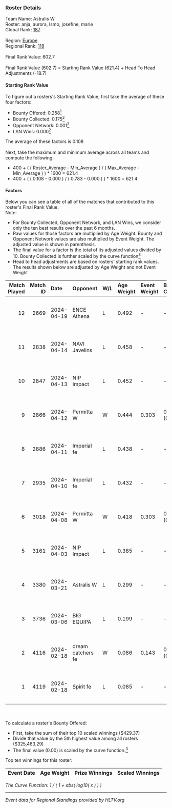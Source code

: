 ### Roster Details<br />
Team Name: Astralis W<br />
Roster: anja, aurora, Ismo, josefine, marie<br />
Global Rank: [187](../standings_global.md)<br />
<br />
Region: [Europe]( ../standings_europe.md)<br />
Regional Rank: [118]( ../standings_europe.md)<br />
<br />
Final Rank Value:  602.7<br />
<br />
Final Rank Value (602.7) = Starting Rank Value (621.4) + Head To Head Adjustments (-18.7)<br />

#### Starting Rank Value<br />
To figure out a rosters's Starting Rank Value, first take the average of these four factors:<br />
- Bounty Offered: 0.258[<sup>1</sup>](#table2)
- Bounty Collected: 0.175[<sup>2</sup>](#table1)
- Opponent Network: 0.001[<sup>2</sup>](#table1)
- LAN Wins: 0.000[<sup>2</sup>](#table1)

The average of these factors is 0.108<br />
<br />
Next, take the maximum and minimum average across all teams and compute the following:<br />
- 400 + ( ( Roster_Average - Min_Average ) / ( Max_Average - Min_Average ) ) * 1600 = 621.4
- 400 + ( ( 0.108 - 0.000 ) / ( 0.783 - 0.000 ) ) * 1600 = 621.4


#### Factors<br />
Below you can see a table of all of the matches that contributed to this roster's Final Rank Value.<br />
Note:<br />

- For Bounty Collected, Opponent Network, and LAN Wins, we consider only the ten best results over the past 6 months.
- Raw values for those factors are multiplied by Age Weight. Bounty and Opponent Network values are also multiplied by Event Weight. The adjusted value is shown in parenthesis.
- The final value for a factor is the total of its adjusted values divided by 10. Bounty Collected is further scaled by the curve function[<sup>3</sup>](#curveFunction)
- Head to head adjustments are based on rosters' starting rank values. The results shown below are adjusted by Age Weight and not Event Weight
<span id="table1"></span><br />


| Match Played | Match ID | Date       | Opponent          | W/L | Age Weight | Event Weight | Bounty Collected | Opponent Network | LAN Wins  | H2H Adj. | Roster                              |
| -: | -: | :- | :- | :- | :- | :- | :- | :- | :- | -: | :- |
|           12 |     2669 | 2024-04-19 | ENCE Athena       | L   | 0.492      | -            | -                | -                | -         |    -7.25 | anja, aurora, Ismo, josefine, marie |
|           11 |     2838 | 2024-04-14 | NAVI Javelins     | L   | 0.458      | -            | -                | -                | -         |    -3.46 | anja, aurora, Ismo, josefine, marie |
|           10 |     2847 | 2024-04-13 | NIP Impact        | L   | 0.452      | -            | -                | -                | -         |    -4.94 | anja, aurora, Ismo, josefine, marie |
|            9 |     2866 | 2024-04-12 | Permitta W        | W   | 0.444      | 0.303        | 0.000 (0.000)    | 0.017 (0.002)    | 0 (0.000) |     4.87 | anja, aurora, Ismo, josefine, marie |
|            8 |     2886 | 2024-04-11 | Imperial fe       | L   | 0.438      | -            | -                | -                | -         |    -1.15 | anja, aurora, Ismo, josefine, marie |
|            7 |     2935 | 2024-04-10 | Imperial fe       | L   | 0.432      | -            | -                | -                | -         |    -1.14 | anja, aurora, Ismo, josefine, marie |
|            6 |     3018 | 2024-04-08 | Permitta W        | W   | 0.418      | 0.303        | 0.000 (0.000)    | 0.017 (0.002)    | 0 (0.000) |     4.54 | anja, aurora, Ismo, josefine, marie |
|            5 |     3161 | 2024-04-03 | NIP Impact        | L   | 0.385      | -            | -                | -                | -         |    -4.57 | anja, aurora, Ismo, josefine, marie |
|            4 |     3380 | 2024-03-21 | Astralis W        | L   | 0.299      | -            | -                | -                | -         |    -4.23 | anja, aurora, Ismo, josefine, marie |
|            3 |     3736 | 2024-03-06 | BIG EQUIPA        | L   | 0.199      | -            | -                | -                | -         |    -1.88 | anja, aurora, Ismo, josefine, marie |
|            2 |     4116 | 2024-02-18 | dream catchers fe | W   | 0.086      | 0.143        | 0.016 (0.000)    | 0.172 (0.002)    | 0 (0.000) |     1.70 | anja, aurora, Ismo, josefine, marie |
|            1 |     4119 | 2024-02-18 | Spirit fe         | L   | 0.085      | -            | -                | -                | -         |    -1.18 | anja, aurora, Ismo, josefine, marie |

<br />
<span id="table2"></span><br />
To calculate a roster's Bounty Offered:<br />

- First, take the sum of their top 10 scaled winnings ($429.37)
- Divide that value by the 5th highest value among all rosters ($325,463.29)
- The final value (0.00) is scaled by the curve function.[<sup>3</sup>](#curveFunction)

Top ten winnings for this roster:<br />

| Event Date | Age Weight | Prize Winnings | Scaled Winnings |
| :- | -: | :- | :- |


<span id="curveFunction"></span>_The Curve Function: 1 / ( 1 + abs( log10( x ) ) )_<br />

---
_Event data for Regional Standings provided by HLTV.org_<br />
